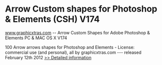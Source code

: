 # Arrow Custom shapes for Photoshop & Elements (CSH) V174
www.graphicxtras.com -- Arrow Custom Shapes for Adobe Photoshop & Elements PC & MAC OS X V174

100 Arrow arrows shapes for Photoshop and Elements - License: commercial use (and personal), all by graphicxtras.com --- released February 12th 2012
[>> Detailed information](https://secure.shareit.com/shareit/product.html?productid=300502256&affiliateid=200057808)